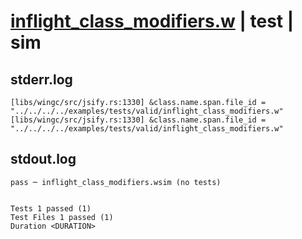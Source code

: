 # [inflight_class_modifiers.w](../../../../../examples/tests/valid/inflight_class_modifiers.w) | test | sim

## stderr.log
```log
[libs/wingc/src/jsify.rs:1330] &class.name.span.file_id = "../../../../examples/tests/valid/inflight_class_modifiers.w"
[libs/wingc/src/jsify.rs:1330] &class.name.span.file_id = "../../../../examples/tests/valid/inflight_class_modifiers.w"
```

## stdout.log
```log
pass ─ inflight_class_modifiers.wsim (no tests)
 
 
Tests 1 passed (1)
Test Files 1 passed (1)
Duration <DURATION>
```

